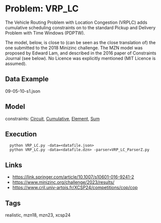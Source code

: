 # Problem: VRP_LC

The Vehicle Routing Problem with Location Congestion (VRPLC) adds cumulative scheduling constraints
on to the standard Pickup and Delivery Problem with Time Windows (PDPTW).

The model, below, is close to (can be seen as the close translation of) the one submitted to the 2018 Minizinc challenge.
The MZN model was proposed by Edward Lam, and described in the 2016 paper of Constraints Journal (see below).
No Licence was explicitly mentioned (MIT Licence is assumed).

## Data Example
  09-05-10-s1.json

## Model
  constraints: [Circuit](https://pycsp.org/documentation/constraints/Circuit), [Cumulative](https://pycsp.org/documentation/constraints/Cumulative), [Element](https://pycsp.org/documentation/constraints/Element), [Sum](https://pycsp.org/documentation/constraints/Sum)

## Execution
```
  python VRP_LC.py -data=<datafile.json>
  python VRP_LC.py -data=<datafile.dzn> -parser=VRP_LC_ParserZ.py
```

## Links
  - https://link.springer.com/article/10.1007/s10601-016-9241-2
  - https://www.minizinc.org/challenge/2023/results/
  - https://www.cril.univ-artois.fr/XCSP24/competitions/cop/cop

## Tags
  realistic, mzn18, mzn23, xcsp24
